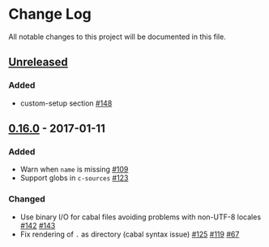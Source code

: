 # Change Log
All notable changes to this project will be documented in this file.

## [Unreleased]
### Added
- custom-setup section
  [#148](https://github.com/sol/hpack/pull/148)

## [0.16.0] - 2017-01-11
### Added
- Warn when `name` is missing [#109](https://github.com/sol/hpack/issues/109)
- Support globs in `c-sources`
  [#123](https://github.com/sol/hpack/pull/123)

### Changed
- Use binary I/O for cabal files avoiding problems with non-UTF-8 locales
  [#142](https://github.com/sol/hpack/pull/142)
  [#143](https://github.com/sol/hpack/pull/143)
- Fix rendering of `.` as directory (cabal syntax issue)
  [#125](https://github.com/sol/hpack/pull/125)
  [#119](https://github.com/sol/hpack/issues/119)
  [#67](https://github.com/sol/hpack/issues/67)

[Unreleased]: https://github.com/sol/hpack/compare/0.16.0...HEAD
[0.16.0]: https://github.com/sol/hpack/compare/0.15.0...0.16.0
